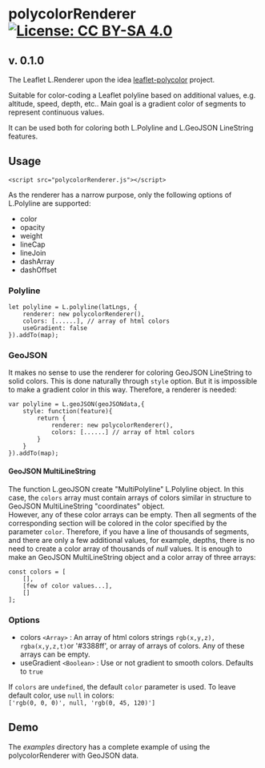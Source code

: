 # polycolorRenderer [![License: CC BY-SA 4.0](https://img.shields.io/badge/License-CC%20BY--SA%204.0-lightgrey.svg)](https://creativecommons.org/licenses/by-sa/4.0/)
## v. 0.1.0  
The Leaflet L.Renderer upon the idea [leaflet-polycolor](https://github.com/Oliv/leaflet-polycolor) project.  

Suitable for color-coding a Leaflet polyline based on additional values, e.g. altitude, speed, depth, etc.. Main goal is a gradient color of segments to represent continuous values.

It can be used both for coloring both L.Polyline and L.GeoJSON LineString features.

## Usage
`<script src="polycolorRenderer.js"></script>`  

As the renderer has a narrow purpose, only the following options of L.Polyline are supported:  
- color
- opacity
- weight
- lineCap
- lineJoin
- dashArray
- dashOffset

### Polyline
```
let polyline = L.polyline(latLngs, {
	renderer: new polycolorRenderer(),
	colors: [......], // array of html colors
	useGradient: false
}).addTo(map);
```

### GeoJSON
It makes no sense to use the renderer for coloring GeoJSON LineString to solid colors. This is done naturally through `style` option. But it is impossible to make a gradient color in this way. Therefore, a renderer is needed:
```
var polyline = L.geoJSON(geoJSONdata,{
	style: function(feature){
		return {
			renderer: new polycolorRenderer(),
			colors: [......] // array of html colors
		}
	}
}).addTo(map);
```

#### GeoJSON MultiLineString
The function L.geoJSON create "MultiPolyline" L.Polyline object. In this case, the `colors` array must contain arrays of colors similar in structure to GeoJSON MultiLineString "coordinates" object.  
However, any of these color arrays can be empty. Then all segments of the corresponding section will be colored in the color specified by the parameter `color`. Therefore, if you have a line of thousands of segments, and there are only a few additional values, for example, depths, there is no need to create a color array of thousands of *null* values. It is enough to make an GeoJSON MultiLineString object and a color array of three arrays:
```
const colors = [
	[],
	[few of color values...],
	[]
];
```

### Options

- colors `<Array>` : An array of html colors strings `rgb(x,y,z), rgba(x,y,z,t)`or '#3388ff', or array of arrays of colors. Any of these arrays can be empty.
- useGradient `<Boolean>` : Use or not gradient to smooth colors. Defaults to `true`

If `colors` are `undefined`, the default `color` parameter is used.
To leave default color, use `null` in colors:  
`['rgb(0, 0, 0)', null, 'rgb(0, 45, 120)']`

## Demo
The _examples_ directory has a complete example of using the polycolorRenderer with GeoJSON data.